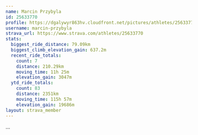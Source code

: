 ```yaml
---
name: Marcin Przybyla
id: 25633770
profile: https://dgalywyr863hv.cloudfront.net/pictures/athletes/25633770/12947173/2/large.jpg
username: marcin-przybyla
strava_url: https://www.strava.com/athletes/25633770
stats:
  biggest_ride_distance: 79.09km
  biggest_climb_elevation_gain: 637.2m
  recent_ride_totals:
    count: 7
    distance: 210.29km
    moving_time: 11h 25m
    elevation_gain: 3047m
  ytd_ride_totals:
    count: 83
    distance: 2351km
    moving_time: 115h 57m
    elevation_gain: 19686m
layout: strava_member
--- 
```

...
